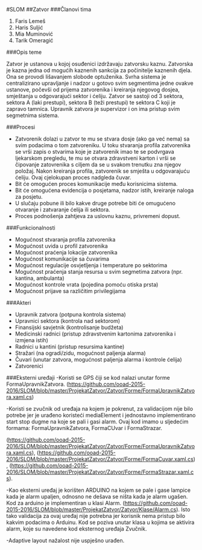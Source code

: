 #SLOM
##Zatvor
###Članovi tima
1. Faris Lemeš
2. Haris Suljić
3. Mia Muminović
4. Tarik Omeragić

###Opis teme

Zatvor je ustanova u kojoj osuđenici izdržavaju zatvorsku kaznu. Zatvorska je kazna jedna od mogućih kaznenih sankcija za počinitelje kaznenih djela. Ona se provodi lišavanjem slobode optuženika. Svrha sistema je centralizirano upravljanje i nadzor u gotovo svim segmentima jedne ovakve ustanove, počevši od prijema zatvorenika i kreiranja njegovog dosjea, smještanja u odgovarajući sektor i ćeliju. Zatvor se sastoji od 3 sektora, sektora A (laki prestupi), sektora B (teži prestupi) te sektora C koji je zapravo tamnica. Upravnik zatvora je supervizor i on ima pristup svim segmetnima sistema.

###Procesi

- Zatvorenik dolazi u zatvor te mu se stvara dosje (ako ga već nema) sa svim podacima o tom zatvoreniku. U toku stvaranja profila zatvorenika se vrši zapis o stvarima koje je zatvorenik imao te se podvrgava ljekarskom pregledu, te mu se otvara zdravstveni karton i vrši se čipovanje zatovrenika s ciljem da se u svakom trenutku zna njegov položaj. Nakon kreiranja profila, zatvorenik se smješta u odgovarajuću ćeliju. Ovaj cjelokupan proces nadgleda čuvar.
- Bit će omogućen proces komunikacije među korisnicima sistema.
- Bit će omogućena evidencija o posjetama, nadzor istih, kreiranje naloga za posjetu.
- U slučaju pobune ili bilo kakve druge potrebe biti će omugućeno otvaranje i zatvaranje ćelija ili sektora.
- Proces podnošenja zahtjeva za uslovnu kaznu, privremeni dopust.

###Funkcionalnosti

- Mogućnost stvaranja profila zatvorenika
- Mogućnost uvida u profil zatvorenika
- Mogućnost praćenja lokacije zatvorenika
- Mogućnost komunikacije sa čuvarima
- Mogućnost regulacije osvjetljenja i temperature po sektorima
- Mogućnost praćenja stanja resursa u svim segmetima zatvora (npr. kantina, ambulanta)
- Mogućnost kontrole vrata (pojedina pomoću otiska prsta)
- Mogućnost prijave sa različitim privilegijama

###Akteri

- Upravnik zatvora (potpuna kontrola sistema)
- Upravnici sektora (kontrola nad sektorom)
- Finansijski savjetnik (kontrolisanje budžeta)
- Medicinski radnici (pristup zdravstvenim kartonima zatvorenika i izmjena istih)
- Radnici u kantini (pristup resursima kantine)
- Stražari (na ogradi/zidu, mogućnost paljenja alarma)
- Čuvari (unutar zatvora, mogućnost paljenja alarma i kontrole ćelija)
- Zatvorenici 


###Eksterni uređaji
-Koristi se GPS čiji se kod nalazi unutar forme FormaUpravnikZatvora. (https://github.com/ooad-2015-2016/SLOM/blob/master/ProjekatZatvor/Zatvor/Forme/FormaUpravnikZatvora.xaml.cs)

-Koristi se zvučnik od uređaja na kojem je pokrenut, za validacijom nije bilo potrebe jer je urađeno koristeći mediaElement i jednostavno implementirano start stop dugme na koje se pali i gasi alarm. Ovaj kod imamo u sljedećim formama: FormaUpravnikZatvora, FormaCUvar i FormaStrazar. 

(https://github.com/ooad-2015-2016/SLOM/blob/master/ProjekatZatvor/Zatvor/Forme/FormaUpravnikZatvora.xaml.cs), (https://github.com/ooad-2015-2016/SLOM/blob/master/ProjekatZatvor/Zatvor/Forme/FormaCuvar.xaml.cs), (https://github.com/ooad-2015-2016/SLOM/blob/master/ProjekatZatvor/Zatvor/Forme/FormaStrazar.xaml.cs).

-Kao eksterni uređaj je korišten ARDUINO na kojem se pale i gase lampice kada je alarm upaljen, odnosno ne dešava se ništa kada je alarm ugašen. Kod za arduino je implementiran u klasi Alarm. (https://github.com/ooad-2015-2016/SLOM/blob/master/ProjekatZatvor/Zatvor/Klase/Alarm.cs). 
Isto tako validacija za ovaj uređaj nije potrebna jer korisnik nema pristup bilo kakvim podacima o Arduinu. Kod se poziva unutar klasa u kojima se aktivira alarm, koje su navedene kod eksternog uređaja Zvučnik.

-Adaptive layout nažalost nije uspješno urađen.

